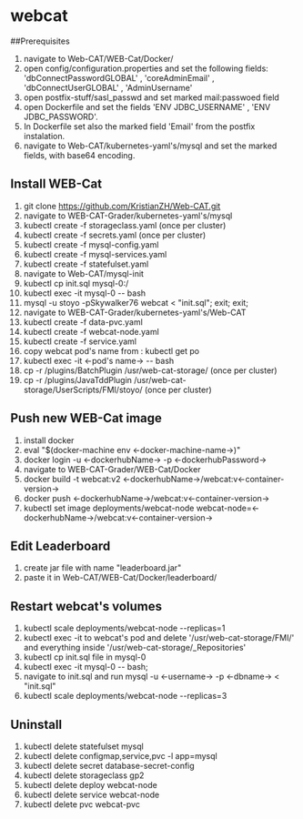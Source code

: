 # webcat

##Prerequisites
1. navigate to Web-CAT/WEB-Cat/Docker/
2. open config/configuration.properties and set the following fields: 
	'dbConnectPasswordGLOBAL' , 'coreAdminEmail' , 'dbConnectUserGLOBAL' , 'AdminUsername'
3. open postfix-stuff/sasl_passwd and set marked mail:passwoed field
4. open Dockerfile and set the fields 'ENV JDBC_USERNAME' , 'ENV JDBC_PASSWORD'.
5. In Dockerfile set also the marked field 'Email' from the postfix instalation.
6. navigate to Web-CAT/kubernetes-yaml's/mysql and set the marked fields, with base64 encoding.

## Install WEB-Cat

1. git clone https://github.com/KristianZH/Web-CAT.git
2. navigate to WEB-CAT-Grader/kubernetes-yaml's/mysql
3. kubectl create -f storageclass.yaml (once per cluster)
4. kubectl create -f secrets.yaml (once per cluster)
5. kubectl create -f mysql-config.yaml
6. kubectl create -f mysql-services.yaml
7. kubectl create -f statefulset.yaml
8. navigate to Web-CAT/mysql-init
9. kubectl cp init.sql mysql-0:/
10. kubectl exec -it mysql-0 -- bash
11. mysql -u stoyo -pSkywalker76 webcat < "init.sql"; exit; exit;
12. navigate to WEB-CAT-Grader/kubernetes-yaml's/Web-CAT
13. kubectl create -f data-pvc.yaml
14. kubectl create -f webcat-node.yaml
15. kubectl create -f service.yaml
16. copy webcat pod's name from : kubectl get po
17. kubectl exec -it <-pod's name-> -- bash
18. cp -r /plugins/BatchPlugin /usr/web-cat-storage/ (once per cluster)
19. cp -r /plugins/JavaTddPlugin /usr/web-cat-storage/UserScripts/FMI/stoyo/ (once per cluster)

## Push new WEB-Cat image

1. install docker
2. eval "$(docker-machine env <-docker-machine-name->)"
3. docker login -u <-dockerhubName-> -p <-dockerhubPassword->
4. navigate to WEB-CAT-Grader/WEB-Cat/Docker
5. docker build -t webcat:v2 <-dockerhubName->/webcat:v<-container-version->
6. docker push <-dockerhubName->/webcat:v<-container-version->
7. kubectl set image deployments/webcat-node webcat-node=<-dockerhubName->/webcat:v<-container-version->

## Edit Leaderboard 

1. create jar file with name "leaderboard.jar"
2. paste it in Web-CAT/WEB-Cat/Docker/leaderboard/

## Restart webcat's volumes

1. kubectl scale deployments/webcat-node --replicas=1
2. kubectl exec -it to webcat's pod and delete '/usr/web-cat-storage/FMI/' and everything inside '/usr/web-cat-storage/_Repositories'
3. kubectl cp init.sql file in mysql-0
4. kubectl exec -it mysql-0 -- bash;
5. navigate to init.sql and run mysql -u <-username-> -p <-dbname-> < "init.sql"
6. kubectl scale deployments/webcat-node --replicas=3

## Uninstall

1. kubectl delete statefulset mysql
2. kubectl delete configmap,service,pvc -l app=mysql
3. kubectl delete secret database-secret-config
4. kubectl delete storageclass gp2
5. kubectl delete deploy webcat-node
6. kubectl delete service webcat-node
7. kubectl delete pvc webcat-pvc
